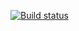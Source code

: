 [![Build status](https://ci.appveyor.com/api/projects/status/rc7vqmou30nb07t8/branch/main?svg=true)](https://ci.appveyor.com/project/Grdp6086/aqavishnuakovdz2/branch/main)
